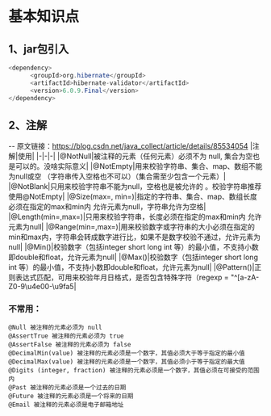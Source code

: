 # 基本知识点
## 1、jar包引入
``` java
<dependency>
      <groupId>org.hibernate</groupId>
      <artifactId>hibernate-validator</artifactId>
      <version>6.0.9.Final</version>
</dependency>
```
## 2、注解 
-- 原文链接：https://blog.csdn.net/java_collect/article/details/85534054
|注解|使用|
|-|-|-|
|@NotNull|被注释的元素（任何元素）必须不为 null, 集合为空也是可以的。没啥实际意义|
|@NotEmpty|用来校验字符串、集合、map、数组不能为null或空 （字符串传入空格也不可以）（集合需至少包含一个元素）|
|@NotBlank|只用来校验字符串不能为null，空格也是被允许的 。校验字符串推荐使用@NotEmpty|
|@Size(max=, min=)|指定的字符串、集合、map、数组长度必须在指定的max和min内 允许元素为null，字符串允许为空格|
|@Length(min=,max=)|只用来校验字符串，长度必须在指定的max和min内 允许元素为null|
|@Range(min=,max=)|用来校验数字或字符串的大小必须在指定的min和max内，字符串会转成数字进行比，如果不是数字校验不通过，允许元素为null|
|@Min()|校验数字（包括integer short long int 等）的最小值，不支持小数即double和float，允许元素为null|
|@Max()|校验数字（包括integer short long int 等）的最小值，不支持小数即double和float，允许元素为null|
|@Pattern()|正则表达式匹配，可用来校验年月日格式，是否包含特殊字符（regexp = "^[a-zA-Z0-9\u4e00-\u9fa5|
### 不常用：
```language
@Null 被注释的元素必须为 null
@AssertTrue 被注释的元素必须为 true
@AssertFalse 被注释的元素必须为 false
@DecimalMin(value) 被注释的元素必须是一个数字，其值必须大于等于指定的最小值
@DecimalMax(value) 被注释的元素必须是一个数字，其值必须小于等于指定的最大值
@Digits (integer, fraction) 被注释的元素必须是一个数字，其值必须在可接受的范围内
@Past 被注释的元素必须是一个过去的日期
@Future 被注释的元素必须是一个将来的日期
@Email 被注释的元素必须是电子邮箱地址
```
